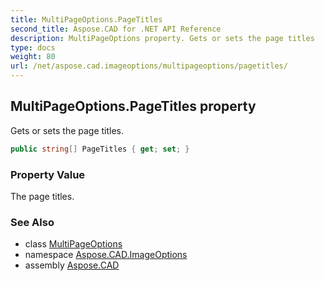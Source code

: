 ```yaml
---
title: MultiPageOptions.PageTitles
second_title: Aspose.CAD for .NET API Reference
description: MultiPageOptions property. Gets or sets the page titles
type: docs
weight: 80
url: /net/aspose.cad.imageoptions/multipageoptions/pagetitles/
---
```

## MultiPageOptions.PageTitles property

Gets or sets the page titles.

```csharp
public string[] PageTitles { get; set; }
```

### Property Value

The page titles.

### See Also

* class [MultiPageOptions](../)
* namespace [Aspose.CAD.ImageOptions](../../multipageoptions/)
* assembly [Aspose.CAD](../../../)


